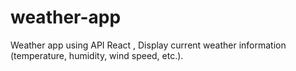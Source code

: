 # weather-app
Weather app  using API   React , Display current weather information (temperature, humidity, wind speed, etc.).
